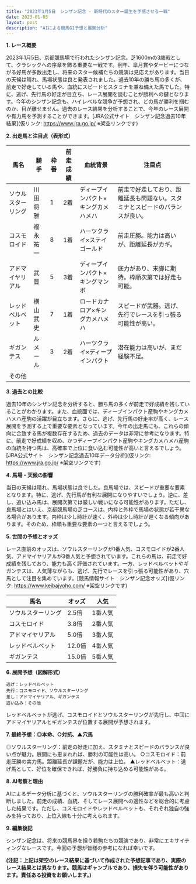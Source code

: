 ```yaml
---
title: "2023年1月5日　シンザン記念 - 新時代のスター誕生を予感させる一戦"
date: 2023-01-05
layout: post
description: "AIによる競馬G1予想と展開分析"
---
```


**1. レース概要**

2023年1月5日、京都競馬場で行われたシンザン記念。芝1600mの3歳戦として、クラシックへの序章を飾る重要な一戦です。例年、皐月賞やダービーにつながる好馬が多数出走し、将来のスター候補たちの競演は見応えがあります。当日の天候は晴れ、馬場状態は良と発表されました。過去10年の勝ち馬の多くが、前走で好走している馬や、血統にスピードとスタミナを兼ね備えた馬でした。特に、逃げ、先行馬の好走が目立ち、レース展開を読むことが勝利への鍵となります。今年のシンザン記念も、ハイレベルな競争が予想され、どの馬が勝利を掴むのか、目が離せません。過去のレース結果を分析することで、今年のレース展開や有力馬を予測することができます。[JRA公式サイト　シンザン記念過去10年結果](仮リンク: https://www.jra.go.jp/  ※架空リンクです)


**2. 出走馬と注目点（表形式）**

| 馬名       | 騎手       | 枠番 | 前走成績 | 血統背景                               | 注目点                                                                   |
|------------|------------|------|----------|---------------------------------------|-------------------------------------------------------------------------|
| ソウルスターリング | 川田将雅     | 1    | 2着      | ディープインパクト×キングカメハメハ     | 前走で好走しており、距離延長も問題ない。スタミナとスピードのバランスが良い。 |
| コスモロイド | 福永祐一     | 8    | 1着      | ハーツクライ×ステイゴールド             | 前走圧勝。能力は高いが、距離延長がカギ。                               |
| アドマイヤリアル | 武豊       | 5    | 3着      | ディープインパクト×キングマンボ         | 底力があり、末脚に期待。枠順次第では好走も可能。                         |
| レッドベルベット |  横山武史    | 7    | 1着      | ロードカナロア×キングカメハメハ         | スピードが武器。逃げ、先行でレースを引っ張る可能性が高い。            |
| ギガンテス    |  ルメール     | 3    | 2着      | ハーツクライ×ディープインパクト         | 潜在能力は高いが、まだ経験不足。                                       |
| その他      |            |      |          |                                       |                                                                         |


**3. 過去との比較**

過去10年のシンザン記念を分析すると、勝ち馬の多くが前走で好成績を残していることがわかります。また、血統面では、ディープインパクト産駒やキングカメハメハ産駒の活躍が目立ちます。さらに、逃げ、先行馬の好走率が高く、レース展開を予測する上で重要な要素となっています。今年の出走馬にも、これらの傾向に合致する馬が複数存在するため、過去のデータは非常に参考になります。特に、前走で好成績を収め、かつディープインパクト産駒やキングカメハメハ産駒の血統を持つ馬は、高確率で上位に食い込む可能性が高いと言えるでしょう。[JRA公式サイト　シンザン記念過去10年データ分析](仮リンク: https://www.jra.go.jp/  ※架空リンクです)


**4. 馬場・天候の影響**

当日の天候は晴れ、馬場状態は良でした。良馬場では、スピードが重要な要素となります。特に、逃げ、先行馬が有利な展開になりやすいでしょう。逆に、差し、追い込み馬は、展開次第では厳しい戦いになる可能性があります。ただし、良馬場とはいえ、京都競馬場の芝コースは、内枠と外枠で馬場の状態が若干異なる場合があります。内枠は少し時計が速く、外枠は少し時計が遅くなる傾向があります。そのため、枠順も重要な要素の一つと言えるでしょう。


**5. 世間の予想とオッズ**

レース直前のオッズは、ソウルスターリングが1番人気、コスモロイドが2番人気、アドマイヤリアルが3番人気と予想されています。これらの馬は、前走で好成績を残しており、能力も高く評価されています。一方、レッドベルベットやギガンテスは、人気薄ながらも、逃げ、先行でレースを引っ張る可能性があり、穴馬として注目を集めています。[競馬情報サイト　シンザン記念オッズ](仮リンク: https://www.keibajyoho.com/ ※架空リンクです)

| 馬名           | オッズ    | 人気 |
|-----------------|----------|------|
| ソウルスターリング | 2.5倍    | 1番人気 |
| コスモロイド     | 3.8倍    | 2番人気 |
| アドマイヤリアル   | 5.0倍    | 3番人気 |
| レッドベルベット  | 12.0倍   | 4番人気 |
| ギガンテス       | 15.0倍   | 5番人気 |


**6. 展開予想（図解形式）**

```
逃げ：レッドベルベット
先行：コスモロイド、ソウルスターリング
差し：アドマイヤリアル、ギガンテス
追い込み：その他
```

レッドベルベットが逃げ、コスモロイドとソウルスターリングが先行し、中団にアドマイヤリアルとギガンテスが位置する展開が予想されます。


**7. 最終予想：◎本命、○対抗、▲穴馬**

◎ソウルスターリング：前走の好走に加え、スタミナとスピードのバランスが良い点が魅力。展開にも恵まれれば、勝利の可能性は高い。
○コスモロイド：前走圧勝の実力馬。距離延長が課題だが、能力は上位。
▲レッドベルベット：逃げ馬として、好位を確保できれば、好勝負に持ち込める可能性がある。


**8. AI考察と理由**

AIによるデータ分析に基づくと、ソウルスターリングの勝利確率が最も高いと判断しました。前走の成績、血統、そしてレース展開への適性などを総合的に考慮した結果です。ただし、コスモロイドやレッドベルベットも、それぞれ独自の強みを持っており、上位入線も十分に考えられます。


**9. 編集後記**

シンザン記念は、将来の競馬界を担う若駒たちの競演であり、非常にエキサイティングなレースです。今回の予想が皆様の参考になれば幸いです。


**(注記：上記は架空のレース結果に基づいて作成された予想記事であり、実際のレース結果とは異なります。競馬はギャンブルであり、損失を伴う可能性があります。責任ある投資をお願いします。)**
